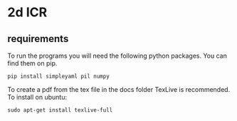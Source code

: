 
# 2d ICR

## requirements

To run the programs you will need the following python packages. You can find
them on pip.

    pip install simpleyaml pil numpy

To create a pdf from the tex file in the docs folder TexLive is recommended. To install on ubuntu:

    sudo apt-get install texlive-full

